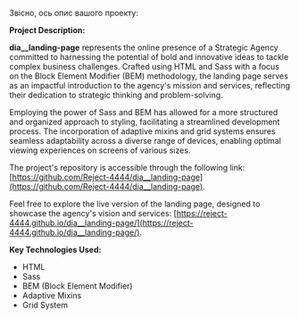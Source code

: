 Звісно, ось опис вашого проекту:

**Project Description:**

**dia__landing-page** represents the online presence of a Strategic Agency committed to harnessing the potential of bold and innovative ideas to tackle complex business challenges. Crafted using HTML and Sass with a focus on the Block Element Modifier (BEM) methodology, the landing page serves as an impactful introduction to the agency's mission and services, reflecting their dedication to strategic thinking and problem-solving.

Employing the power of Sass and BEM has allowed for a more structured and organized approach to styling, facilitating a streamlined development process. The incorporation of adaptive mixins and grid systems ensures seamless adaptability across a diverse range of devices, enabling optimal viewing experiences on screens of various sizes.

The project's repository is accessible through the following link: [https://github.com/Reject-4444/dia__landing-page](https://github.com/Reject-4444/dia__landing-page).

Feel free to explore the live version of the landing page, designed to showcase the agency's vision and services: [https://reject-4444.github.io/dia__landing-page/](https://reject-4444.github.io/dia__landing-page/).

**Key Technologies Used:**
- HTML
- Sass
- BEM (Block Element Modifier)
- Adaptive Mixins
- Grid System
